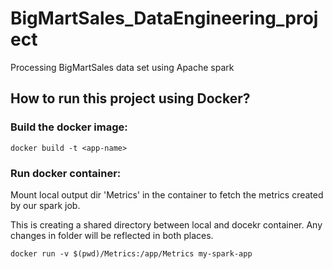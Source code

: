 # BigMartSales_DataEngineering_project
Processing BigMartSales data set using Apache spark

## How to run this project using Docker?

### Build the docker image:
`docker build -t <app-name>`

### Run docker container:

Mount local output dir 'Metrics' in the container to fetch the metrics created by our spark job. 

This is creating a shared directory between local and docekr container. Any changes in folder will be reflected in both places.

`docker run -v $(pwd)/Metrics:/app/Metrics my-spark-app`